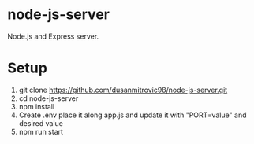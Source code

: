 # node-js-server

Node.js and Express server.

# Setup

1. git clone https://github.com/dusanmitrovic98/node-js-server.git
2. cd node-js-server
3. npm install
4. Create .env place it along app.js and update it with "PORT=value" and desired value
5. npm run start
